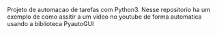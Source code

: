 Projeto de automacao de tarefas com Python3. Nesse repositorio ha um exemplo de como assitir a um video no youtube de forma automatica usando a biblioteca PyautoGUI

